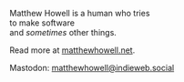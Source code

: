 Matthew Howell is a human who tries <br />
to make software <br />
and *sometimes* other things.

Read more at [matthewhowell.net](https://www.matthewhowell.net).

Mastodon: matthewhowell@indieweb.social
